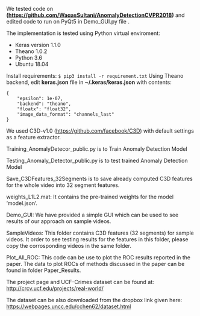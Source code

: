 We tested code on **(https://github.com/WaqasSultani/AnomalyDetectionCVPR2018)** and edited code to run on PyQt5 in Demo_GUI.py file .


The implementation is tested using Python virtual enviroment:

- Keras version 1.1.0 
- Theano 1.0.2
- Python 3.6
- Ubuntu 18.04

Install requirements: ```$ pip3 install -r requirement.txt```
Using Theano backend, edit **keras.json** file in **~/.keras/keras.json** with contents:
```
{
    "epsilon": 1e-07,
    "backend": "theano",
    "floatx": "float32",
    "image_data_format": "channels_last"
}
```
We used C3D-v1.0 (https://github.com/facebook/C3D) with default settings as a feature extractor.
 
Training_AnomalyDetecor_public.py is to Train Anomaly Detection Model


Testing_Anomaly_Detector_public.py is to test trained Anomaly Detection Model


Save_C3DFeatures_32Segments is to save already computed C3D features for the whole video into 32 segment features.


weights_L1L2.mat: It contains the pre-trained weights for the model ‘model.json’.

Demo_GUI: We have provided a simple GUI which can be used to see results of our approach on sample videos.

SampleVideos: This folder contains C3D features (32 segments) for sample videos. It order to see testing results for the features in this folder, please copy the corrosponding videos in the same folder.


Plot_All_ROC:  This code can be use to plot the ROC results reported in the paper. The data to plot ROCs of methods discussed in the paper can be found in folder Paper_Results.


The project page and UCF-Crimes dataset can be found at: http://crcv.ucf.edu/projects/real-world/


The dataset can be also downloaded from the dropbox link given here:
https://webpages.uncc.edu/cchen62/dataset.html

